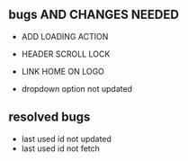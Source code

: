 ## bugs AND CHANGES NEEDED


- ADD LOADING ACTION
- HEADER SCROLL LOCK
- LINK HOME ON LOGO

- dropdown option not updated

## resolved bugs

- last used id not updated
- last used id not fetch